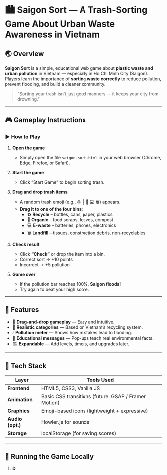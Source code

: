 # 🏙️ Saigon Sort — A Trash-Sorting Game About Urban Waste Awareness in Vietnam

## 🌏 Overview

**Saigon Sort** is a simple, educational web game about **plastic waste and urban pollution** in Vietnam — especially in Ho Chi Minh City (Saigon).  
Players learn the importance of **sorting waste correctly** to reduce pollution, prevent flooding, and build a cleaner community.

> "Sorting your trash isn’t just good manners — it keeps your city from drowning."

---

## 🎮 Gameplay Instructions

### ▶️ How to Play
1. **Open the game**  
   - Simply open the file `saigon-sort.html` in your web browser (Chrome, Edge, Firefox, or Safari).

2. **Start the game**  
   - Click “Start Game” to begin sorting trash.

3. **Drag and drop trash items**  
   - A random trash emoji (e.g., ♻️ 🧃 🍎 💻 🗑️) appears.  
   - **Drag it to one of the four bins**:
     - ♻️ **Recycle** – bottles, cans, paper, plastics  
     - 🍎 **Organic** – food scraps, leaves, compost  
     - 💻 **E-waste** – batteries, phones, electronics  
     - 🗑️ **Landfill** – tissues, construction debris, non-recyclables

4. **Check result**  
   - Click **“Check”** or drop the item into a bin.
   - Correct sort → +10 points  
   - Incorrect → +5 pollution

5. **Game over**  
   - If the pollution bar reaches 100%, **Saigon floods!**
   - Try again to beat your high score.

---

## 🧩 Features

- 🧃 **Drag-and-drop gameplay** — Easy and intuitive.
- 🌿 **Realistic categories** — Based on Vietnam’s recycling system.
- 💧 **Pollution meter** — Shows how mistakes lead to flooding.
- 🧠 **Educational messages** — Pop-ups teach real environmental facts.
- 🏗️ **Expandable** — Add levels, timers, and upgrades later.

---

## 🧰 Tech Stack

| Layer           | Tools Used                |
| ----------------| --------------------------|
| **Frontend**    | HTML5, CSS3, Vanilla JS   |
| **Animation**   | Basic CSS transitions (future: GSAP / Framer Motion) |
| **Graphics**    | Emoji-based icons (lightweight + expressive) |
| **Audio (opt.)**| Howler.js for sounds      |
| **Storage**     | localStorage (for saving scores) |

---

## 🚀 Running the Game Locally

1. **D**
